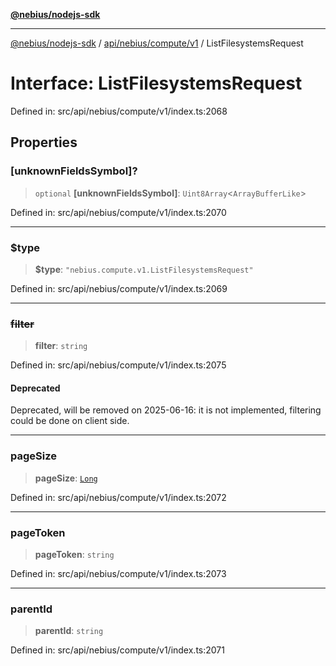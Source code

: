 [**@nebius/nodejs-sdk**](../../../../../README.md)

***

[@nebius/nodejs-sdk](../../../../../README.md) / [api/nebius/compute/v1](../README.md) / ListFilesystemsRequest

# Interface: ListFilesystemsRequest

Defined in: src/api/nebius/compute/v1/index.ts:2068

## Properties

### \[unknownFieldsSymbol\]?

> `optional` **\[unknownFieldsSymbol\]**: `Uint8Array`\<`ArrayBufferLike`\>

Defined in: src/api/nebius/compute/v1/index.ts:2070

***

### $type

> **$type**: `"nebius.compute.v1.ListFilesystemsRequest"`

Defined in: src/api/nebius/compute/v1/index.ts:2069

***

### ~~filter~~

> **filter**: `string`

Defined in: src/api/nebius/compute/v1/index.ts:2075

#### Deprecated

Deprecated, will be removed on 2025-06-16: it is not implemented, filtering could be done on client side.

***

### pageSize

> **pageSize**: [`Long`](../../../../../runtime/protos/core/classes/Long.md)

Defined in: src/api/nebius/compute/v1/index.ts:2072

***

### pageToken

> **pageToken**: `string`

Defined in: src/api/nebius/compute/v1/index.ts:2073

***

### parentId

> **parentId**: `string`

Defined in: src/api/nebius/compute/v1/index.ts:2071
